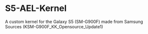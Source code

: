 S5-AEL-Kernel
=============

A custom kernel for the Galaxy S5 (SM-G900F) made from Samsung Sources (KSM-G900F_KK_Opensource_Update1)

